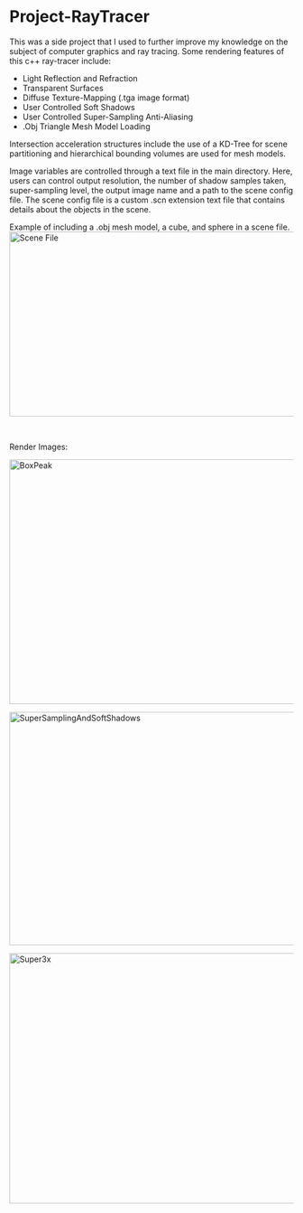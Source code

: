 Project-RayTracer
=========
This was a side project that I used to further improve my knowledge on the subject of computer graphics and ray tracing. Some rendering features of this c++ ray-tracer include:
<ul>
	<li>Light Reflection and Refraction</li>
	<li>Transparent Surfaces</li>
	<li>Diffuse Texture-Mapping (.tga image format)</li>
	<li>User Controlled Soft Shadows</li>
	<li>User Controlled Super-Sampling Anti-Aliasing</li>
	<li>.Obj Triangle Mesh Model Loading</li>
</ul>
Intersection acceleration structures include the use of a KD-Tree for scene partitioning and hierarchical bounding volumes are used for mesh models.

Image variables are controlled through a text file in the main directory. Here, users can control output resolution, the number of shadow samples taken, super-sampling level, the output image name and a path to the scene config file. The scene config file is a custom .scn extension text file that contains details about the objects in the scene.

Example of including a .obj mesh model, a cube, and sphere in a scene file.
<a href="https://andrewdlowry.files.wordpress.com/2015/01/sceneconfig.png"><img class="wp-image-54 size-large" src="https://andrewdlowry.files.wordpress.com/2015/01/sceneconfig.png?w=788" alt="Scene File" width="788" height="327" /></a>

&nbsp;

Render Images:

<a href="https://andrewdlowry.files.wordpress.com/2015/01/boxpeak.png"><img class="aligncenter wp-image-55 size-large" src="https://andrewdlowry.files.wordpress.com/2015/01/boxpeak.png?w=788" alt="BoxPeak" width="788" height="433" /></a>

<a href="https://andrewdlowry.files.wordpress.com/2015/01/supersamplingandsoftshadows.png"><img class="aligncenter wp-image-57 size-large" src="https://andrewdlowry.files.wordpress.com/2015/01/supersamplingandsoftshadows.png?w=788" alt="SuperSamplingAndSoftShadows" width="788" height="413" /></a>

<a href="https://andrewdlowry.files.wordpress.com/2015/01/super3x.png"><img class="alignnone wp-image-56 size-large" src="https://andrewdlowry.files.wordpress.com/2015/01/super3x.png?w=788" alt="Super3x" width="788" height="443" /></a>
